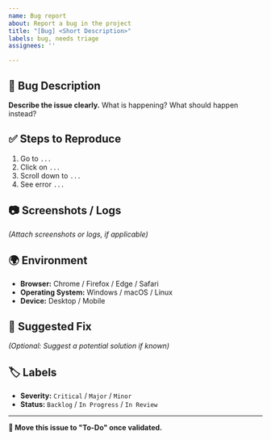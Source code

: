 ```yaml
---
name: Bug report
about: Report a bug in the project
title: "[Bug] <Short Description>"
labels: bug, needs triage
assignees: ''

---
```


## 🐞 Bug Description  
**Describe the issue clearly.** What is happening? What should happen instead?  

## ✅ Steps to Reproduce  
1. Go to `...`  
2. Click on `...`  
3. Scroll down to `...`  
4. See error `...`  

## 📷 Screenshots / Logs  
_(Attach screenshots or logs, if applicable)_  

## 🌍 Environment  
- **Browser:** Chrome / Firefox / Edge / Safari  
- **Operating System:** Windows / macOS / Linux  
- **Device:** Desktop / Mobile  

## 🚀 Suggested Fix  
_(Optional: Suggest a potential solution if known)_  

## 🏷️ Labels  
- **Severity:** `Critical` / `Major` / `Minor`  
- **Status:** `Backlog` / `In Progress` / `In Review`  

---
**🔄 Move this issue to "To-Do" once validated.**
